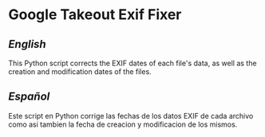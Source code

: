 # Google Takeout Exif Fixer

## *English*
This Python script corrects the EXIF dates of each file's data, as well as the creation and modification dates of the files.

## *Español*
Este script en Python corrige las fechas de los datos EXIF de cada archivo como asi tambien la fecha de creacion y modificacion de los mismos.

